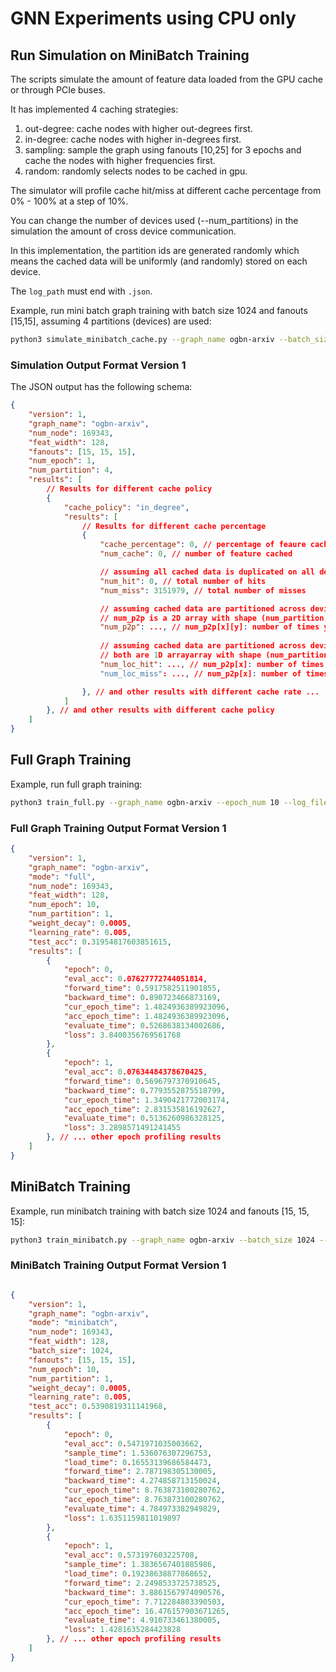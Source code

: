 # GNN Experiments using CPU only

## Run Simulation on MiniBatch Training
The scripts simulate the amount of feature data loaded from the GPU cache or through PCIe buses.

It has implemented 4 caching strategies:
1. out-degree: cache nodes with higher out-degrees first.
2. in-degree: cache nodes with higher in-degrees first.
3. sampling: sample the graph using fanouts [10,25] for 3 epochs and cache the nodes with higher frequencies first.
4. random: randomly selects nodes to be cached in gpu.

The simulator will profile cache hit/miss at different cache percentage from 0% - 100% at a step of 10%.

You can change the number of devices used (--num_partitions) in the simulation the amount of cross device communication.

In this implementation, the partition ids are generated randomly which means the cached data will be uniformly (and randomly) stored on each device.

The `log_path` must end with `.json`.

Example, run mini batch graph training with batch size 1024 and fanouts [15,15], assuming 4 partitions (devices) are used:
```bash
python3 simulate_minibatch_cache.py --graph_name ogbn-arxiv --batch_size 1024 --fanouts 15,15 --num_partition=4 --log_path log.json --data_dir YOUR_DATASET_DIR
```

### Simulation Output Format Version 1
The JSON output has the following schema:

```json
{
    "version": 1,
    "graph_name": "ogbn-arxiv",
    "num_node": 169343,
    "feat_width": 128,
    "fanouts": [15, 15, 15],
    "num_epoch": 1,
    "num_partition": 4,
    "results": [
        // Results for different cache policy
        {
            "cache_policy": "in_degree",
            "results": [
                // Results for different cache percentage
                {
                    "cache_percentage": 0, // percentage of feaure cached
                    "num_cache": 0, // number of feature cached

                    // assuming all cached data is duplicated on all devices (all cached data is accessible)
                    "num_hit": 0, // total number of hits
                    "num_miss": 3151979, // total number of misses

                    // assuming cached data are partitioned across devices and all cached data is accessible (nvlink)
                    // num_p2p is a 2D array with shape (num_partition, num_partition)
                    "num_p2p": ..., // num_p2p[x][y]: number of times y cached x's required data (dataflow: y -> x)
                    
                    // assuming cached data are partitioned across devices and only local cached data is accessible (no-nvlink)
                    // both are 1D arrayarray with shape (num_partition, )
                    "num_loc_hit": ..., // num_p2p[x]: number of times x cached the required data
                    "num_loc_miss": ..., // num_p2p[x]: number of times x does not cache the required data

                }, // and other results with different cache rate ...
            ]
        }, // and other results with different cache policy
    ]
}
```

## Full Graph Training

Example, run full graph training:
```bash
python3 train_full.py --graph_name ogbn-arxiv --epoch_num 10 --log_file log.json --data_dir YOUR_DATASET_DIR
```

### Full Graph Training Output Format Version 1

```json
{
    "version": 1,
    "graph_name": "ogbn-arxiv",
    "mode": "full",
    "num_node": 169343,
    "feat_width": 128,
    "num_epoch": 10,
    "num_partition": 1,
    "weight_decay": 0.0005,
    "learning_rate": 0.005,
    "test_acc": 0.31954817603851615,
    "results": [
        {
            "epoch": 0,
            "eval_acc": 0.07627772744051814,
            "forward_time": 0.5917582511901855,
            "backward_time": 0.890723466873169,
            "cur_epoch_time": 1.4824936389923096,
            "acc_epoch_time": 1.4824936389923096,
            "evaluate_time": 0.5268638134002686,
            "loss": 3.8400356769561768
        },
        {
            "epoch": 1,
            "eval_acc": 0.07634484378670425,
            "forward_time": 0.5696797370910645,
            "backward_time": 0.7793552875518799,
            "cur_epoch_time": 1.3490421772003174,
            "acc_epoch_time": 2.831535816192627,
            "evaluate_time": 0.5136260986328125,
            "loss": 3.2898571491241455
        }, // ... other epoch profiling results
    ]
}
```

## MiniBatch Training

Example, run minibatch training with batch size 1024 and fanouts [15, 15, 15]:
```bash
python3 train_minibatch.py --graph_name ogbn-arxiv --batch_size 1024 --fanouts 15,15,15 --data_dir YOUR_DATASET_DIR
```

### MiniBatch Training Output Format Version 1

```json

{
    "version": 1,
    "graph_name": "ogbn-arxiv",
    "mode": "minibatch",
    "num_node": 169343,
    "feat_width": 128,
    "batch_size": 1024,
    "fanouts": [15, 15, 15],
    "num_epoch": 10,
    "num_partition": 1,
    "weight_decay": 0.0005,
    "learning_rate": 0.005,
    "test_acc": 0.5390819311141968,
    "results": [
        {
            "epoch": 0,
            "eval_acc": 0.5471971035003662,
            "sample_time": 1.536076307296753,
            "load_time": 0.16553139686584473,
            "forward_time": 2.787198305130005,
            "backward_time": 4.274858713150024,
            "cur_epoch_time": 8.763873100280762,
            "acc_epoch_time": 8.763873100280762,
            "evaluate_time": 4.784973382949829,
            "loss": 1.6351159811019897
        },
        {
            "epoch": 1,
            "eval_acc": 0.573197603225708,
            "sample_time": 1.3836567401885986,
            "load_time": 0.19238638877868652,
            "forward_time": 2.2498533725738525,
            "backward_time": 3.8861567974090576,
            "cur_epoch_time": 7.712284803390503,
            "acc_epoch_time": 16.476157903671265,
            "evaluate_time": 4.910733461380005,
            "loss": 1.4281635284423828
        }, // ... other epoch profiling results
    ]
}
```
